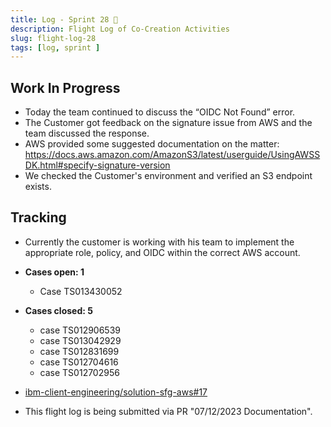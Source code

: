 ```yaml
---
title: Log - Sprint 28 🛫
description: Flight Log of Co-Creation Activities
slug: flight-log-28
tags: [log, sprint ]
---
```


## Work In Progress
- Today the team continued to discuss the “OIDC Not Found” error.
- The Customer got feedback on the signature issue from AWS and the team discussed the response.
- AWS provided some suggested documentation on the matter:
  https://docs.aws.amazon.com/AmazonS3/latest/userguide/UsingAWSSDK.html#specify-signature-version
- We checked the Customer's environment and verified an S3 endpoint exists.

## Tracking
- Currently the customer is working with his team to implement the appropriate role, policy, and OIDC within the correct AWS account.
  
- **Cases open: 1**
  - Case TS013430052
- **Cases closed: 5**
  - case TS012906539
  - case TS013042929
  - case TS012831699
  - case TS012704616
  - case TS012702956  
- [ibm-client-engineering/solution-sfg-aws#17](https://zenhub.ibm.com/workspaces/st5-action-information-center-64343620d0cfd0000f03a114/issues/ibm-client-engineering/solution-sfg-aws/17)
- This flight log is being submitted via PR "07/12/2023 Documentation".